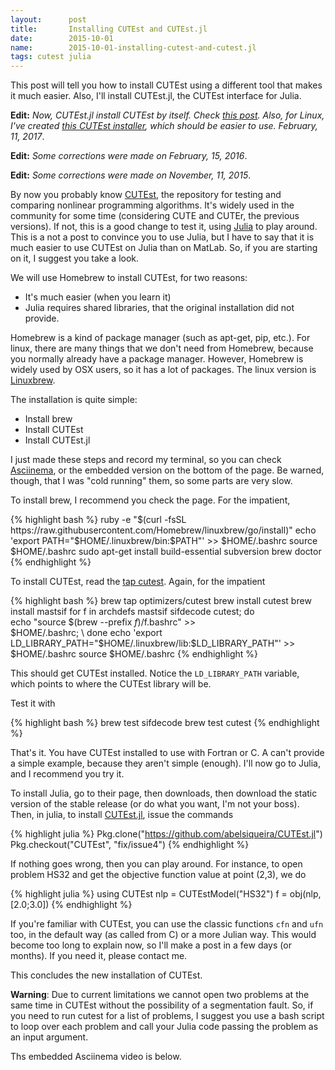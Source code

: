```yaml
---
layout:      post
title:       Installing CUTEst and CUTEst.jl
date:        2015-10-01
name:        2015-10-01-installing-cutest-and-cutest.jl
tags: cutest julia
---
```


This post will tell you how to install CUTEst using a different tool that makes
it much easier. Also, I'll install CUTEst.jl, the CUTEst interface for Julia.

**Edit:** *Now, CUTEst.jl install CUTEst by itself. Check [this
post](https://abelsiqueira.github.io/blog/nlpmodelsjl-cutestjl-and-other-nonlinear-optimization-packages-on-julia/).
Also, for Linux, I've created [this CUTEst
installer](https://github.com/abelsiqueira/linux-cutest), which should be
easier to use. February, 11, 2017*.

**Edit:** *Some corrections were made on February, 15, 2016*.

**Edit:** *Some corrections were made on November, 11, 2015*.

By now you probably know
[CUTEst](http://ccpforge.cse.rl.ac.uk/gf/project/cutest/wiki),
the repository for testing and comparing nonlinear programming algorithms.
It's widely used in the community for some time (considering CUTE and CUTEr,
the previous versions).
If not, this is a good change to test it, using
[Julia](http://www.julialang.org) to play around.
This is a not a post to convince you to use Julia, but I have to say that it is
much easier to use CUTEst on Julia than on MatLab.
So, if you are starting on it, I suggest you take a look.

We will use Homebrew to install CUTEst, for two reasons:
  - It's much easier (when you learn it)
  - Julia requires shared libraries, that the original installation did not
  provide.

Homebrew is a kind of package manager (such as apt-get, pip, etc.).
For linux, there are many things that we don't need from Homebrew, because you
normally already have a package manager. However, Homebrew is widely used by OSX
users, so it has a lot of packages.
The linux version is [Linuxbrew](https://github.com/Homebrew/linuxbrew).

The installation is quite simple:

  - Install brew
  - Install CUTEst
  - Install CUTEst.jl

I just made these steps and record my terminal, so you can check
[Asciinema](https://asciinema.org/a/27127), or the embedded version on the
bottom of the page. Be warned, though, that I was "cold running" them, so some
parts are very slow.

To install brew, I recommend you check the page. For the impatient,

{% highlight bash %}
ruby -e "$(curl -fsSL https://raw.githubusercontent.com/Homebrew/linuxbrew/go/install)"
echo 'export PATH="$HOME/.linuxbrew/bin:$PATH"' >> $HOME/.bashrc
source $HOME/.bashrc
sudo apt-get install build-essential subversion
brew doctor
{% endhighlight %}

To install CUTEst, read the
[tap cutest](https://github.com/optimizers/homebrew-cutest).
Again, for the impatient

{% highlight bash %}
brew tap optimizers/cutest
brew install cutest
brew install mastsif
for f in archdefs mastsif sifdecode cutest; do \
  echo "source $(brew --prefix $f)/$f.bashrc" >> \
  $HOME/.bashrc; \
done
echo 'export LD_LIBRARY_PATH="$HOME/.linuxbrew/lib:$LD_LIBRARY_PATH"' >> $HOME/.bashrc
source $HOME/.bashrc
{% endhighlight %}

This should get CUTEst installed.
Notice the `LD_LIBRARY_PATH` variable, which points to where the CUTEst library
will be.

Test it with

{% highlight bash %}
brew test sifdecode
brew test cutest
{% endhighlight %}

That's it. You have CUTEst installed to use with Fortran or C.
A can't provide a simple example, because they aren't simple (enough).
I'll now go to Julia, and I recommend you try it.

To install Julia, go to their page, then downloads, then download the
static version of the stable release (or do what you want, I'm not your boss).
Then, in julia, to install
[CUTEst.jl](https://github.com/abelsiqueira/CUTEst.jl),
issue the commands

{% highlight julia %}
Pkg.clone("https://github.com/abelsiqueira/CUTEst.jl")
Pkg.checkout("CUTEst", "fix/issue4")
{% endhighlight %}

If nothing goes wrong, then you can play around.
For instance, to open problem HS32 and get the objective function value at point
(2,3), we do

{% highlight julia %}
using CUTEst
nlp = CUTEstModel("HS32")
f = obj(nlp, [2.0;3.0])
{% endhighlight %}

If you're familiar with CUTEst, you can use the classic functions `cfn` and
`ufn` too, in the default way (as called from C) or a more Julian way.
This would become too long to explain now, so I'll make a post in a few days (or
months).
If you need it, please contact me.

This concludes the new installation of CUTEst.

**Warning**: Due to current limitations we cannot open two problems at the same
time in CUTEst without the possibility of a segmentation fault.
So, if you need to run cutest for a list of problems, I suggest you use a bash
script to loop over each problem and call your Julia code passing the problem as
an input argument.

Ths embedded Asciinema video is below.

<script type="text/javascript" src="https://asciinema.org/a/27127.js"
id="asciicast-27127" async></script>
